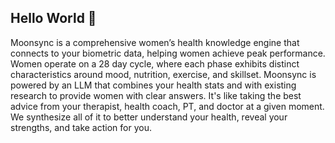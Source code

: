 ## Hello World 👋

Moonsync is a comprehensive women’s health knowledge engine that connects to your biometric data, helping women achieve peak performance. Women operate on a 28 day cycle, where each phase exhibits distinct characteristics around mood, nutrition, exercise, and skillset. Moonsync is powered by an LLM that combines your health stats and with existing research to provide women with clear answers. It's like taking the best advice from your therapist, health coach, PT, and doctor at a given moment. We synthesize all of it to better understand your health, reveal your strengths, and take action for you.
